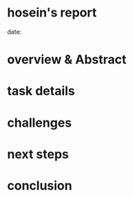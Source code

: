 # hosein's report
date:


# overview & Abstract


# task details


# challenges


# next steps



# conclusion
